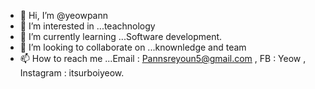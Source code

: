 - 👋 Hi, I’m @yeowpann
- 👀 I’m interested in ...teachnology
- 🌱 I’m currently learning ...Software development.
- 💞️ I’m looking to collaborate on ...knownledge and team
- 📫 How to reach me ...Email : Pannsreyoun5@gmail.com , FB : Yeow , Instagram : itsurboiyeow.

<!---
yeowpann is a ✨ special ✨ repository because its `README.md` (this file) appears on your GitHub profile.
You can click the Preview link to take a look at your changes.
--->
